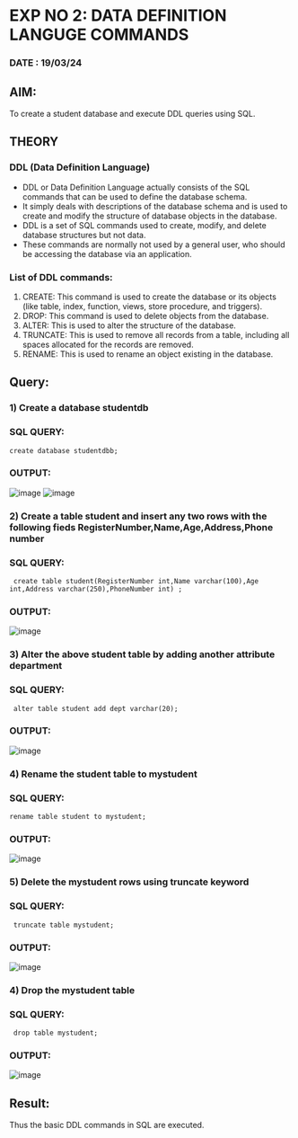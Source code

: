 # EXP NO 2: DATA DEFINITION LANGUGE COMMANDS 
### DATE : 19/03/24

## AIM:
To create a student database and execute DDL queries using SQL.


## THEORY
### DDL (Data Definition Language)

* DDL or Data Definition Language actually consists of the SQL commands that can be used to define the database schema.
* It simply deals with descriptions of the database schema and is used to create and modify the structure of database objects in the database.
* DDL is a set of SQL commands used to create, modify, and delete database structures but not data.
* These commands are normally not used by a general user, who should be accessing the database via an application.

 
### List of DDL commands: 
1. CREATE: This command is used to create the database or its objects (like table, index, function, views, store procedure, and triggers).
2. DROP: This command is used to delete objects from the database.
3. ALTER: This is used to alter the structure of the database.
4. TRUNCATE: This is used to remove all records from a table, including all spaces allocated for the records are removed.
5. RENAME: This is used to rename an object existing in the database.


## Query:
### 1) Create a database studentdb

### SQL QUERY:
```
create database studentdbb;
```

### OUTPUT:
![image](https://github.com/sabithapaulraj/DBMS/assets/118343379/58fc5109-3fe3-4b71-adfa-c8de97a3eb0c)
![image](https://github.com/sabithapaulraj/DBMS/assets/118343379/a4e4ad5f-3b5d-4d4c-b347-54957dca3420)

### 2) Create a table student  and insert any two rows with the following fieds RegisterNumber,Name,Age,Address,Phone number

### SQL QUERY: 
```
 create table student(RegisterNumber int,Name varchar(100),Age int,Address varchar(250),PhoneNumber int) ;
```

### OUTPUT:
![image](https://github.com/sabithapaulraj/DBMS/assets/118343379/2ed4d00e-5741-4f71-a0d2-0384650e6dae)


### 3) Alter the above student table by adding another attribute department

### SQL QUERY: 
```
 alter table student add dept varchar(20);
```

### OUTPUT:
![image](https://github.com/sabithapaulraj/DBMS/assets/118343379/0d709df7-9e80-4b2c-a358-dac94a29b6fa)


### 4) Rename the student table to mystudent

### SQL QUERY: 
```
rename table student to mystudent;
```

### OUTPUT:
![image](https://github.com/sabithapaulraj/DBMS/assets/118343379/331990e2-babb-47a7-8576-d71ef8928eb3)


### 5) Delete the mystudent rows using truncate keyword

### SQL QUERY: 
```
 truncate table mystudent;
```
### OUTPUT:
![image](https://github.com/sabithapaulraj/DBMS/assets/118343379/73984590-23c6-4463-bb92-bfd6325824df)

### 4) Drop the mystudent table
 
### SQL QUERY: 
```
 drop table mystudent;
```

### OUTPUT:
![image](https://github.com/sabithapaulraj/DBMS/assets/118343379/f798b751-c946-4215-83de-d22ebf9c9d73)


## Result:
<div align="justify">
       Thus the basic DDL commands in SQL are executed.
</div>
